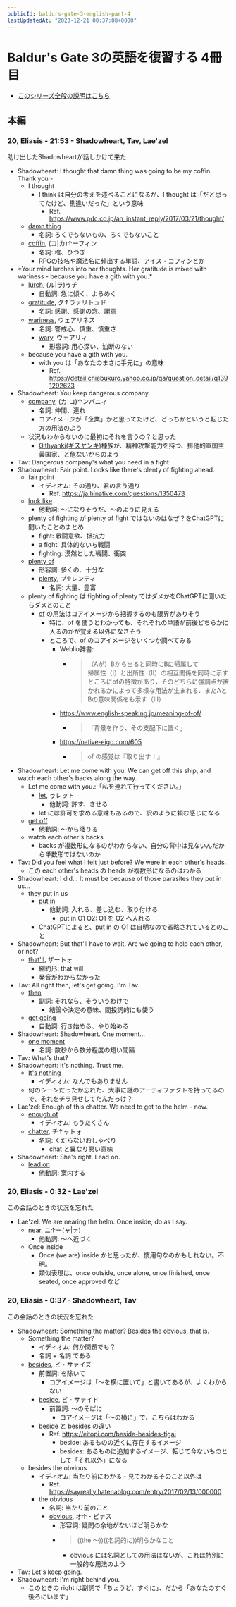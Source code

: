 ```yaml
---
publicId: baldurs-gate-3-english-part-4
lastUpdatedAt: "2023-12-21 00:37:08+0000"
---
```


# Baldur's Gate 3の英語を復習する 4冊目

- [このシリーズ全般の説明はこちら](./baldurs-gate-3-english-index.html)

## 本編

### 20, Eliasis - 21:53 - Shadowheart, Tav, Lae'zel

助け出したShadowheartが話しかけて来た

- Shadowheart: I thought that damn thing was going to be my coffin. Thank you -
  - I thought
    - I think は自分の考えを述べることになるが、I thought は「だと思ってたけど、勘違いだった」という意味
      - Ref. https://www.pdc.co.jp/an_instant_reply/2017/03/21/thought/
  - [damn thing](https://dictionary.goo.ne.jp/word/en/a+damn+thing/)
    - 名詞: ろくでもないもの、ろくでもないこと
  - [coffin](https://ejje.weblio.jp/content/coffin), (コ|カ)↑ーフィン
    - 名詞: 棺、ひつぎ
    - RPGの技名や魔法名に頻出する単語、アイス・コフィンとか
- \*Your mind lurches into her thoughts. Her gratitude is mixed with wariness - because you have a gith with you.\*
  - [lurch](https://ejje.weblio.jp/content/lurch), (ル|ラ)ゥチ
    - 自動詞: 急に傾く、よろめく
  - [gratitude](https://ejje.weblio.jp/content/gratitude), グ↑ラァリトュド
    - 名詞: 感謝、感謝の念、謝意
  - [wariness](https://ejje.weblio.jp/content/wariness), ウェアリネス
    - 名詞: 警戒心、慎重、慎重さ
    - [wary](https://ejje.weblio.jp/content/wary), ウェアリィ
      - 形容詞: 用心深い、油断のない
  - because you have a gith with you.
    - with you は「あなたのまさに手元に」の意味
      - Ref. https://detail.chiebukuro.yahoo.co.jp/qa/question_detail/q1391292623
- Shadowheart: You keep dangerous company.
  - [company](https://ejje.weblio.jp/content/company), (カ|コ)↑ンパニィ
    - 名詞: 仲間、連れ
    - コアイメージが「企業」かと思ってたけど、どっちかというと転じた方の用法のよう
  - 状況もわからないのに最初にそれを言うの？と思った
    - [Githyanki(ギスヤンキ)](https://ja.wikipedia.org/wiki/%E3%82%AE%E3%82%B9%E3%83%A4%E3%83%B3%E3%82%AD)種族が、精神攻撃能力を持つ、排他的軍国主義国家、と危ないからのよう
- Tav: Dangerous company's what you need in a fight.
- Shadowheart: Fair point. Looks like there's plenty of fighting ahead.
  - fair point
    - イディオム: その通り、君の言う通り
      - Ref. https://ja.hinative.com/questions/1350473
  - [look like](https://ejje.weblio.jp/content/look+like)
    - 他動詞: 〜になりそうだ、〜のように見える
  - plenty of fighting が plenty of fight ではないのはなぜ？をChatGPTに聞いたことのまとめ
    - fight: 戦闘意欲、抵抗力
    - a fight: 具体的ないち戦闘
    - fighting: 漠然とした戦闘、衝突
  - [plenty of](https://ejje.weblio.jp/content/plenty+of)
    - 形容詞: 多くの、十分な
    - [plenty](https://ejje.weblio.jp/content/plenty), プ↑レンティ
      - 名詞: 大量、豊富
  - plenty of fighting は fighting of plenty ではダメかをChatGPTに聞いたらダメとのこと
    - [of](https://ejje.weblio.jp/content/of) の用法はコアイメージから把握するのも限界がありそう
      - 特に、of を使うとわかっても、それぞれの単語が前後どちらかに入るのかが覚える以外になさそう
      - ところで、of のコアイメージをいくつか調べてみる
        - Weblio辞書:
          - > （Aが）Bから出ると同時にBに帰属して  
            > 帰属性（Ⅰ）と出所性（Ⅱ）の相互関係を同時に示すところにofの特徴があり，そのどちらに強調点が置かれるかによって多様な用法が生まれる．またAとBの意味関係をも示す（Ⅲ）
        - https://www.english-speaking.jp/meaning-of-of/
          - > 「背景を作り、その支配下に置く」
        - https://native-eigo.com/605
          - > of の感覚は『取り出す！』
- Shadowheart: Let me come with you. We can get off this ship, and watch each other's backs along the way.
  - Let me come with you.:「私を連れて行ってください。」
    - [let](https://ejje.weblio.jp/content/let), ゥレット
      - 他動詞: 許す、させる
    - let には許可を求める意味もあるので、訳のように頼む感じになる
  - [get off](https://ejje.weblio.jp/content/get+off)
    - 他動詞: 〜から降りる
  - watch each other's backs
    - backs が複数形になるのがわからない、自分の背中は見ないんだから単数形ではないのか
- Tav: Did you feel what I felt just before? We were in each other's heads.
  - この each other's heads の heads が複数形になるのはわかる
- Shadowheart: I did... It must be because of those parasites they put in us...
  - they put in us
    - [put in](https://ejje.weblio.jp/content/put+in)
      - 他動詞: 入れる、差し込む、取り付ける
        - put in O1 O2: O1 を O2 へ入れる
    - ChatGPTによると、put in の O1 は自明なので省略されているとのこと
- Shadowheart: But that'll have to wait. Are we going to help each other, or not?
  - [that'll](https://en.wiktionary.org/wiki/that%27ll), ザートォ
    - 縮約形: that will
    - 発音がわからなかった
- Tav: All right then, let's get going. I'm Tav.
  - [then](https://ejje.weblio.jp/content/then)
    - 副詞: それなら、そういうわけで
      - 結論や決定の意味、間投詞的にも使う
  - [get going](https://ejje.weblio.jp/content/get+going)
    - 自動詞: 行き始める、やり始める
- Shadowheart: Shadowheart. One moment...
  - [one moment](https://en.wiktionary.org/wiki/one_moment)
    - 名詞: 数秒から数分程度の短い間隔
- Tav: What's that?
- Shadowheart: It's nothing. Trust me.
  - [It's nothing](https://ejje.weblio.jp/content/it%27s+nothing)
    - イディオム: なんでもありません
  - 何のシーンだったか忘れた、大事に謎のアーティファクトを持ってるので、それをチラ見せしてたんだっけ？
- Lae'zel: Enough of this chatter. We need to get to the helm - now.
  - [enough of](https://ejje.weblio.jp/content/enough+of)
    - イディオム: もうたくさん
  - [chatter](https://ejje.weblio.jp/content/chatter), チ↑ャトォ
    - 名詞: くだらないおしゃべり
      - chat と異なり悪い意味
- Shadowheart: She's right. Lead on.
  - [lead on](https://ejje.weblio.jp/content/lead+on)
    - 他動詞: 案内する

### 20, Eliasis - 0:32 - Lae'zel

この会話のときの状況を忘れた

- Lae'zel: We are nearing the helm. Once inside, do as I say.
  - [near](https://ejje.weblio.jp/content/near), ニ↑ー(ャ|ァ)
    - 他動詞: 〜へ近づく
  - Once inside
    - Once (we are) inside かと思ったが、慣用句なのかもしれない。不明。
    - 類似表現は、once outside, once alone, once finished, once seated, once approved など

### 20, Eliasis - 0:37 - Shadowheart, Tav

この会話のときの状況を忘れた

- Shadowheart: Something the matter? Besides the obvious, that is.
  - Something the matter?
    - イディオム: 何か問題でも？
    - 名詞 + 名詞 である
  - [besides](https://ejje.weblio.jp/content/besides), ビ・サァイズ
    - 前置詞: を除いて
      - コアイメージは「〜を横に置いて」と書いてあるが、よくわからない
    - [beside](https://ejje.weblio.jp/content/beside), ビ・サァイド
      - 前置詞: 〜のそばに
        - コアイメージは「〜の横に」で、こちらはわかる
    - beside と besides の違い
      - Ref. https://eitopi.com/beside-besides-tigai
        - beside: あるものの近くに存在するイメージ
        - besides: あるものに追加するイメージ、転じて今ないものとして「それ以外」になる
  - besides the obvious
    - イディオム: 当たり前にわかる・見てわかるそのこと以外は
      - Ref. https://sayreally.hatenablog.com/entry/2017/02/13/000000
    - the obvious
      - 名詞: 当たり前のこと
      - [obvious](https://ejje.weblio.jp/content/obvious), オ↑・ビァス
        - 形容詞: 疑問の余地がないほど明らかな
        - > ((the ～))((名詞的に))明らかなこと
          - obvious には名詞としての用法はないが、これは特別に一般的な用法のよう
- Tav: Let's keep going.
- Shadowheart: I'm right behind you.
  - このときの right は副詞で「ちょうど、すぐに」、だから「あなたのすぐ後ろにいます」
